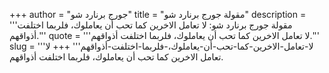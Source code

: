 +++
author = "جورج برنارد شو"
title = "مقولة جورج برنارد شو"
description = '''مقولة جورج برنارد شو: لا تعامل الاخرين كما تحب أن يعاملوك، فلربما اختلفت أذواقهم.'''
quote = '''لا تعامل الاخرين كما تحب أن يعاملوك، فلربما اختلفت أذواقهم.'''
slug = '''لا-تعامل-الاخرين-كما-تحب-أن-يعاملوك،-فلربما-اختلفت-أذواقهم'''
+++
لا تعامل الاخرين كما تحب أن يعاملوك، فلربما اختلفت أذواقهم.
